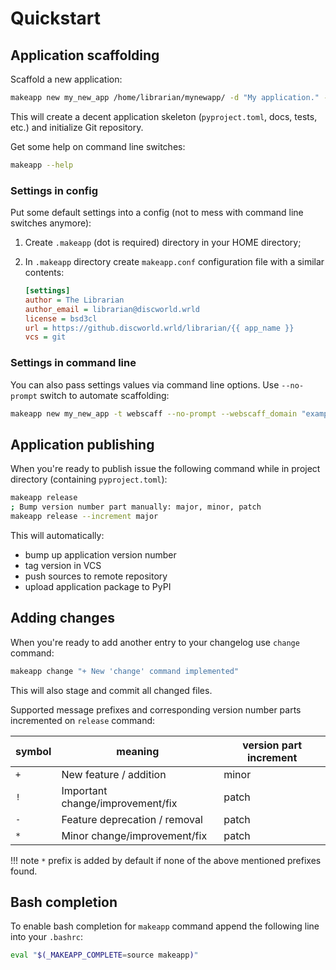 # Quickstart


## Application scaffolding

Scaffold a new application:

```bash
makeapp new my_new_app /home/librarian/mynewapp/ -d "My application." --author "The Librarian"
```

This will create a decent application skeleton (`pyproject.toml`, docs, tests, etc.) and initialize Git repository.

Get some help on command line switches:

```bash
makeapp --help
```

### Settings in config

Put some default settings into a config (not to mess with command line switches anymore):

1. Create `.makeapp` (dot is required) directory in your HOME directory;
2. In `.makeapp` directory create `makeapp.conf` configuration file with a similar contents:

    ```ini
    [settings]
    author = The Librarian
    author_email = librarian@discworld.wrld
    license = bsd3cl
    url = https://github.discworld.wrld/librarian/{{ app_name }}
    vcs = git
    ```

### Settings in command line

You can also pass settings values via command line options. Use `--no-prompt` switch to automate scaffolding:

```bash
makeapp new my_new_app -t webscaff --no-prompt --webscaff_domain "example.com" --webscaff_email "me@example.com" --webscaff_host "93.184.216.34" --vcs_remote "git@example.com:me/my_new_app.git"
```

## Application publishing

When you're ready to publish issue the following command while in project directory (containing `pyproject.toml`):

```bash
makeapp release
; Bump version number part manually: major, minor, patch
makeapp release --increment major
```

This will automatically:

  * bump up application version number
  * tag version in VCS
  * push sources to remote repository
  * upload application package to PyPI


## Adding changes

When you're ready to add another entry to your changelog use `change` command:

```bash
makeapp change "+ New 'change' command implemented"
```

This will also stage and commit all changed files.

Supported message prefixes and corresponding version number parts incremented 
on `release` command:

| symbol | meaning                          | version part increment |
|--------|----------------------------------|------------------------|
| `+`    | New feature / addition           | minor                  |
| `!`    | Important change/improvement/fix | patch                  |
| `-`    | Feature deprecation / removal    | patch                  |
| `*`    | Minor change/improvement/fix     | patch                  |


!!! note
    `*` prefix is added by default if none of the above mentioned prefixes found.


## Bash completion

To enable bash completion for `makeapp` command append the following line into your `.bashrc`:

```bash
eval "$(_MAKEAPP_COMPLETE=source makeapp)"
```
